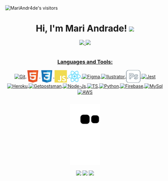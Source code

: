 <img src="https://visitor-badge.laobi.icu/badge?page_id=MarianaAndr4de" alt="MariAndr4de's visitors"/>
<h1 align="center">Hi, I'm Mari Andrade! <img src = "https://media2.giphy.com/media/QssGEmpkyEOhBCb7e1/giphy.gif?cid=ecf05e47a0n3gi1bfqntqmob8g9aid1oyj2wr3ds3mg700bl&rid=giphy.gif" width = 30></h1>
 
<!--<div align="center"> 
  <a href="https://github.com/mariandr4de" >
  <img width="47.7%" src="https://github-readme-stats.vercel.app/api/top-langs/?username=mariandr4de&layout=compact&langs_count=7&theme=dracula"/> 
</div> -->
<div align="center">
  <a href="https://github.com/mariandr4de">
  <img width="47.8%" src="https://github-readme-stats.vercel.app/api?username=mariandr4de&show_icons=true&theme=dracula&include_all_commits=true&count_private=true"/> 
  <img width="42.4%" src="https://user-images.githubusercontent.com/104591781/187047493-10403500-d148-4a38-8cd4-6c1e40db1452.svg"/>
</div> 
<div align="center" style="display: inline_block"><br>
<h3>Languages and Tools:</h3>
<img align="center" alt="Git" height="40" width="40" src="https://www.vectorlogo.zone/logos/git-scm/git-scm-icon.svg">
<img align="center" alt="HTML" height="40" width="40" src="https://raw.githubusercontent.com/devicons/devicon/master/icons/html5/html5-original.svg">
<img align="center" alt="CSS" height="40" width="40" src="https://raw.githubusercontent.com/devicons/devicon/master/icons/css3/css3-original.svg">
<img align="center" alt="Js" height="40" width="40" src="https://raw.githubusercontent.com/devicons/devicon/master/icons/javascript/javascript-plain.svg">
<img align="center" alt="React" height="40" width="40" src="https://raw.githubusercontent.com/devicons/devicon/master/icons/react/react-original.svg">
<img align="center" alt="Figma" height="40" width="40" src="https://www.vectorlogo.zone/logos/figma/figma-icon.svg">
<img align="center" alt="Ilustrator" height="40" width="40" src="https://www.vectorlogo.zone/logos/adobe_illustrator/adobe_illustrator-icon.svg">
<img align="center" alt="Photoshop" height="40" width="45" src="https://raw.githubusercontent.com/devicons/devicon/master/icons/photoshop/photoshop-line.svg">
<img align="center" alt="Jest" height="40" width="40" src="https://cdn.jsdelivr.net/gh/devicons/devicon/icons/jest/jest-plain.svg">
<img align="center" alt="Heroku" height="40" width="40" src="https://www.vectorlogo.zone/logos/heroku/heroku-icon.svg">
<img align="center" alt="Getpostsman" height="40" width="40" src="https://www.vectorlogo.zone/logos/getpostman/getpostman-icon.svg">
<img align="center" alt="Node-Js" height="40" width="40" src="https://cdn.jsdelivr.net/gh/devicons/devicon/icons/nodejs/nodejs-original.svg">
<img align="center" alt="TS" height="40" width="40" src="https://cdn.jsdelivr.net/gh/devicons/devicon/icons/typescript/typescript-plain.svg">
<img align="center" alt="Python" height="40" width="40" src="https://cdn.jsdelivr.net/gh/devicons/devicon/icons/python/python-original.svg">
<img align="center" alt="Firebase" height="40" width="40" src="https://cdn.jsdelivr.net/gh/devicons/devicon/icons/firebase/firebase-plain.svg">
<img align="center" alt="MySql" height="40" width="40" src="https://cdn.jsdelivr.net/gh/devicons/devicon/icons/mysql/mysql-plain.svg">
<img align="center" alt="AWS" height="40" width="40" src="https://cdn.jsdelivr.net/gh/devicons/devicon/icons/amazonwebservices/amazonwebservices-original.svg">
</div>
  

  ##
 
<div align="center"> 
  
  ![Snake animation](https://github.com/Mariandr4de/Mariandr4de/blob/output/github-contribution-grid-snake.svg)
  
 <a href="#" target="_blank"><img src="https://img.shields.io/badge/Discord-7289DA?style=for-the-badge&logo=discord&logoColor=white" target="_blank"></a> 
  <a href = "mailto:mariandrade8115@gmail.com"><img src="https://img.shields.io/badge/Gmail-D14836?style=for-the-badge&logo=gmail&logoColor=white" target="_blank"></a>
  <a href="https://www.linkedin.com/in/mariandr4de/" target="_blank"><img src="https://img.shields.io/badge/-LinkedIn-%230077B5?style=for-the-badge&logo=linkedin&logoColor=white" target="_blank"></a> 
 
 
</div>
